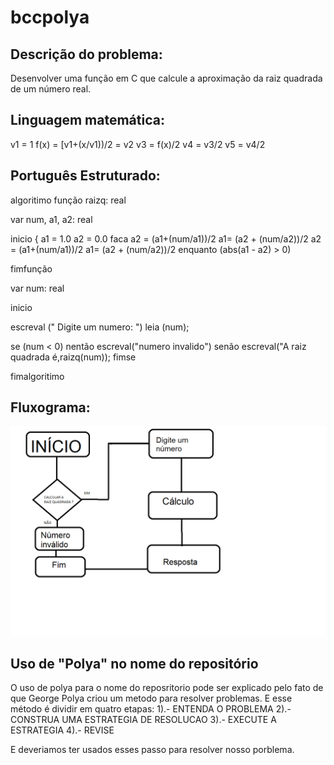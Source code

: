 # bccpolya

Descrição do problema:
-----------------------
Desenvolver uma função em C que calcule a aproximação da raiz quadrada de um número real.

Linguagem matemática:
---------------------

v1 = 1
f(x) = [v1+(x/v1))/2 = v2
v3 = f(x)/2
v4 = v3/2
v5 = v4/2

Português Estruturado:
----------------------
algoritimo
 função raizq: real
 
 var 
    num, a1, a2: real 
 
 
 inicio 
{
 		 a1 = 1.0
     a2 = 0.0
        faca
                a2 = (a1+(num/a1))/2
                a1= (a2 + (num/a2))/2
                 a2 = (a1+(num/a1))/2
                a1= (a2 + (num/a2))/2
        enquanto (abs(a1 - a2) > 0)

        
fimfunção

var 
  num: real

inicio 
	
escreval (" Digite um numero: ")
  leia (num);

se (num < 0) nentão
  escreval("numero invalido")
	senão 
escreval("A raiz quadrada é,raizq(num));
fimse

fimalgoritimo

Fluxograma:
-
![Fluxograma](/FLUXOGRAMA01.png)

Uso de "Polya" no nome do repositório
---------------------------------------
O uso de polya para o nome do reposritorio pode ser explicado pelo fato de que George Polya criou um metodo para resolver problemas. E esse método é dividir em quatro etapas:
1).- ENTENDA O PROBLEMA
2).- CONSTRUA UMA ESTRATEGIA DE RESOLUCAO
3).- EXECUTE A ESTRATEGIA
4).- REVISE

E deveriamos ter usados esses passo para resolver nosso porblema.






